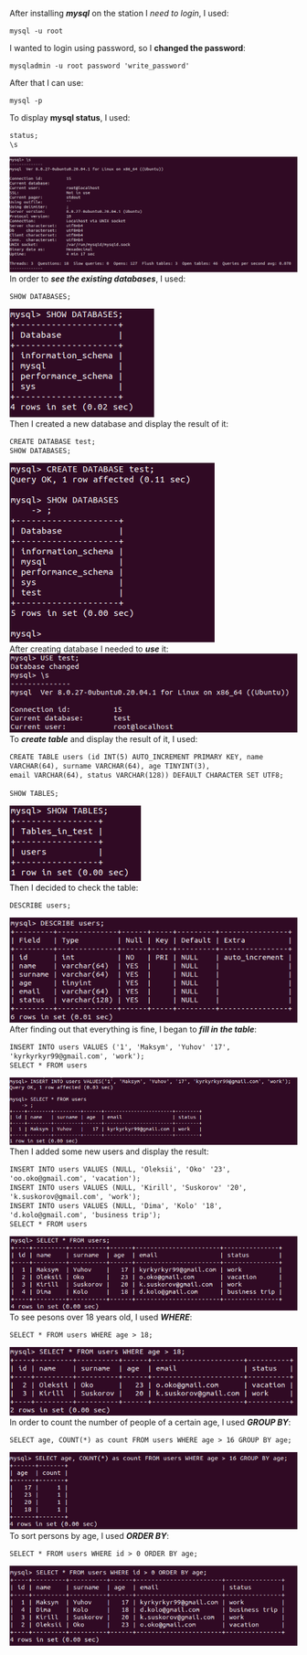After installing ***mysql*** on the station I *need to login*, I used:  
```
mysql -u root
```
I wanted to login using password, so I **changed the password**:  
```
mysqladmin -u root password 'write_password'
```
After that I can use:  
```
mysql -p
```
To display **mysql status**, I used:  
```
status;
\s
```
![MYSQL status](screenshots/mysql_status.png)  
In order to ***see the existing databases***, I used:  
```
SHOW DATABASES;
```
![Show databases](screenshots/show_databases.png)  
Then I created a new database and display the result of it: 
```
CREATE DATABASE test;
SHOW DATABASES;
```
![Create database](screenshots/create_database.png)  
After creating database I needed to ***use*** it:  
![Use database](screenshots/use_database.png)  
To ***create table*** and display the result of it, I used:  
```
CREATE TABLE users (id INT(5) AUTO_INCREMENT PRIMARY KEY, name VARCHAR(64), surname VARCHAR(64), age TINYINT(3), 
email VARCHAR(64), status VARCHAR(128)) DEFAULT CHARACTER SET UTF8;

SHOW TABLES;
```
![Show tables](screenshots/show_tables.png)  
Then I decided to check the table:  
```
DESCRIBE users;
```
![Describe table](screenshots/describe_table.png)  
After finding out that everything is fine, I began to ***fill in the table***:  
```
INSERT INTO users VALUES ('1', 'Maksym', 'Yuhov' '17', 'kyrkyrkyr99@gmail.com', 'work');
SELECT * FROM users
```
![Fill in the table](screenshots/insert_select.png)  
Then I added some new users and display the result:  
```
INSERT INTO users VALUES (NULL, 'Oleksii', 'Oko' '23', 'oo.oko@gmail.com', 'vacation');
INSERT INTO users VALUES (NULL, 'Kirill', 'Suskorov' '20', 'k.suskorov@gmail.com', 'work');
INSERT INTO users VALUES (NULL, 'Dima', 'Kolo' '18', 'd.kolo@gmail.com', 'business trip');
SELECT * FROM users
```
![Some inserts](screenshots/after_some_inserts.png)  
To see pesons over 18 years old, I used ***WHERE***:  
```
SELECT * FROM users WHERE age > 18;
```
![SQL WHERE](screenshots/sql_where.png)  
In order to count the number of people of a certain age, I used ***GROUP BY***:
```
SELECT age, COUNT(*) as count FROM users WHERE age > 16 GROUP BY age;
```
![SQL GROUP BY](screenshots/sql_group_by.png)  
To sort persons by age, I used ***ORDER BY***:
```
SELECT * FROM users WHERE id > 0 ORDER BY age;
```
![SQL ORDER BY](screenshots/sql_order_by.png)  



